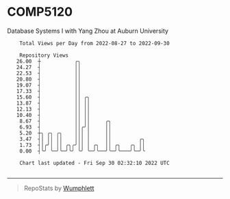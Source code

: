 # COMP5120
Database Systems I with Yang Zhou at Auburn University

```
    Total Views per Day from 2022-08-27 to 2022-09-30

    Repository Views
   26.00  ┼           ╭╮
   24.27  ┤           ││
   22.53  ┤           ││
   20.80  ┤           ││
   19.07  ┤           ││
   17.33  ┤           ││
   15.60  ┤           ││ ╭╮
   13.87  ┤           ││ ││
   12.13  ┤           ││ ││
   10.40  ┤           ││ ││
    8.67  ┤           ││ ││     ╭╮
    6.93  ┤           ││╭╯│     ││
    5.20  ┼╮ ╭╮ ╭╮    │││ │     ││
    3.47  ┤│ ││ ││    │││ │     ││         ╭╮
    1.73  ┤│╭╯│ ││ ╭╮╭╯││ │ ╭╮  ││ ╭╮   ╭╮ ││
    0.00  ┤╰╯ ╰─╯╰─╯╰╯ ╰╯ ╰─╯╰──╯╰─╯╰───╯╰─╯╰

    Chart last updated - Fri Sep 30 02:32:10 2022 UTC
    
```

---

> RepoStats by [Wumphlett](https://github.com/Wumphlett)
